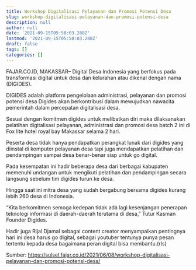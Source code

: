 ```yaml
---
title: Workshop Digitalisasi Pelayanan dan Promosi Potensi Desa
slug: workshop-digitalisasi-pelayanan-dan-promosi-potensi-desa
description: null
author: null
date: '2021-09-15T05:50:03.288Z'
lastmod: '2021-09-15T05:50:03.288Z'
draft: false
tags: []
categories: []
---
```


FAJAR.CO.ID, MAKASSAR– Digital Desa Indonesia yang berfokus pada transformasi digital untuk desa dan kelurahan atau dikenal dengan nama (DIGIDES).

DIGIDES adalah platform pengelolaan administrasi, pelayanan dan promosi potensi desa Digides akan berkontribusi dalam mewujudkan nawacita pemerintah dalam percepatan digitalisasi desa.

Sesuai dengan komitmen digides untuk melibatkan diri maka dilaksanakan pelatihan digitalisasi pelayanan, administrasi dan promosi desa batch 2 ini di Fox lite hotel royal bay Makassar selama 2 hari.

Peserta desa tidak hanya pendapatkan perangkat lunak dari digides yang diinstal di komputer pelayanan desa tapi juga mendapatkan pelatihan dan pendampingan sampai desa benar-benar siap untuk go digital.

Pada kesempatan ini hadir beberapa desa dari berbagai kabupaten memenuhi undangan untuk mengikuti pelatihan dan pendampingan secara langsung sebelum tim digides turun ke desa.

Hingga saat ini mitra desa yang sudah bergabung bersama digides kurang lebih 260 desa di Indonesia.

“Kita berkomitmen semoga kedepan tidak ada lagi kesenjangan penerapan teknologi informasi di daerah-daerah terutama di desa,” Tutur Kasman Founder Digides.

Hadir juga Rijal Djamal sebagai content creator menyampaikan pentingnya hari ini desa harus go digital, sebagai youtuber tentunya punya pesan tertentu kepada desa bagaimana peran digital bisa membantu.(rls)

Sumber: https://sulsel.fajar.co.id/2021/06/08/workshop-digitalisasi-pelayanan-dan-promosi-potensi-desa/
